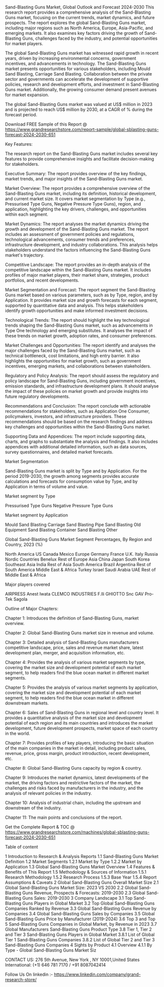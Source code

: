 Sand-Blasting Guns Market, Global Outlook and Forecast 2024-2030
This research report provides a comprehensive analysis of the Sand-Blasting Guns market, focusing on the current trends, market dynamics, and future prospects. The report explores the global Sand-Blasting Guns market, including major regions such as North America, Europe, Asia-Pacific, and emerging markets. It also examines key factors driving the growth of Sand-Blasting Guns, challenges faced by the industry, and potential opportunities for market players.

The global Sand-Blasting Guns market has witnessed rapid growth in recent years, driven by increasing environmental concerns, government incentives, and advancements in technology. The Sand-Blasting Guns market presents opportunities for various stakeholders, including Mould Sand Blasting, Carriage Sand Blasting. Collaboration between the private sector and governments can accelerate the development of supportive policies, research and development efforts, and investment in Sand-Blasting Guns market. Additionally, the growing consumer demand present avenues for market expansion.

The global Sand-Blasting Guns market was valued at US$ million in 2023 and is projected to reach US$ million by 2030, at a CAGR of % during the forecast period.

Download FREE Sample of this Report @ https://www.grandresearchstore.com/report-sample/global-sblasting-guns-forecast-2024-2030-651


Key Features:

The research report on the Sand-Blasting Guns market includes several key features to provide comprehensive insights and facilitate decision-making for stakeholders.

Executive Summary: The report provides overview of the key findings, market trends, and major insights of the Sand-Blasting Guns market.

Market Overview: The report provides a comprehensive overview of the Sand-Blasting Guns market, including its definition, historical development, and current market size. It covers market segmentation by Type (e.g., Pressurised Type Guns, Negative Pressure Type Guns), region, and application, highlighting the key drivers, challenges, and opportunities within each segment.

Market Dynamics: The report analyses the market dynamics driving the growth and development of the Sand-Blasting Guns market. The report includes an assessment of government policies and regulations, technological advancements, consumer trends and preferences, infrastructure development, and industry collaborations. This analysis helps stakeholders understand the factors influencing the Sand-Blasting Guns market's trajectory.

Competitive Landscape: The report provides an in-depth analysis of the competitive landscape within the Sand-Blasting Guns market. It includes profiles of major market players, their market share, strategies, product portfolios, and recent developments.

Market Segmentation and Forecast: The report segment the Sand-Blasting Guns market based on various parameters, such as by Type, region, and by Application. It provides market size and growth forecasts for each segment, supported by quantitative data and analysis. This helps stakeholders identify growth opportunities and make informed investment decisions.

Technological Trends: The report should highlight the key technological trends shaping the Sand-Blasting Guns market, such as advancements in Type One technology and emerging substitutes. It analyses the impact of these trends on market growth, adoption rates, and consumer preferences.

Market Challenges and Opportunities: The report identify and analyses the major challenges faced by the Sand-Blasting Guns market, such as technical bottleneck, cost limitations, and high entry barrier. It also highlights the opportunities for market growth, such as government incentives, emerging markets, and collaborations between stakeholders.

Regulatory and Policy Analysis: The report should assess the regulatory and policy landscape for Sand-Blasting Guns, including government incentives, emission standards, and infrastructure development plans. It should analyse the impact of these policies on market growth and provide insights into future regulatory developments.

Recommendations and Conclusion: The report conclude with actionable recommendations for stakeholders, such as Application One Consumer, policymakers, investors, and infrastructure providers. These recommendations should be based on the research findings and address key challenges and opportunities within the Sand-Blasting Guns market.

Supporting Data and Appendices: The report include supporting data, charts, and graphs to substantiate the analysis and findings. It also includes appendices with additional detailed information, such as data sources, survey questionnaires, and detailed market forecasts.

Market Segmentation

Sand-Blasting Guns market is split by Type and by Application. For the period 2019-2030, the growth among segments provides accurate calculations and forecasts for consumption value by Type, and by Application in terms of volume and value.



Market segment by Type



Pressurised Type Guns
Negative Pressure Type Guns


Market segment by Application



Mould Sand Blasting
Carriage Sand Blasting
Pipe Sand Blasting
Old Equipment Sand Blasting
Container Sand Blasting
Other


Global Sand-Blasting Guns Market Segment Percentages, By Region and Country, 2023 (%)



North America
US
Canada
Mexico
Europe
Germany
France
U.K.
Italy
Russia
Nordic Countries
Benelux
Rest of Europe
Asia
China
Japan
South Korea
Southeast Asia
India
Rest of Asia
South America
Brazil
Argentina
Rest of South America
Middle East & Africa
Turkey
Israel
Saudi Arabia
UAE
Rest of Middle East & Africa


Major players covered



AIRPRESS
Anest Iwata
CLEMCO INDUSTRIES
F.lli GHIOTTO Snc
GAV
Pro-Tek
Sagola


Outline of Major Chapters:

Chapter 1: Introduces the definition of Sand-Blasting Guns, market overview.

Chapter 2: Global Sand-Blasting Guns market size in revenue and volume.

Chapter 3: Detailed analysis of Sand-Blasting Guns manufacturers competitive landscape, price, sales and revenue market share, latest development plan, merger, and acquisition information, etc.

Chapter 4: Provides the analysis of various market segments by type, covering the market size and development potential of each market segment, to help readers find the blue ocean market in different market segments.

Chapter 5: Provides the analysis of various market segments by application, covering the market size and development potential of each market segment, to help readers find the blue ocean market in different downstream markets.

Chapter 6: Sales of Sand-Blasting Guns in regional level and country level. It provides a quantitative analysis of the market size and development potential of each region and its main countries and introduces the market development, future development prospects, market space of each country in the world.

Chapter 7: Provides profiles of key players, introducing the basic situation of the main companies in the market in detail, including product sales, revenue, price, gross margin, product introduction, recent development, etc.

Chapter 8: Global Sand-Blasting Guns capacity by region & country.

Chapter 9: Introduces the market dynamics, latest developments of the market, the driving factors and restrictive factors of the market, the challenges and risks faced by manufacturers in the industry, and the analysis of relevant policies in the industry.

Chapter 10: Analysis of industrial chain, including the upstream and downstream of the industry.

Chapter 11: The main points and conclusions of the report.

Get the Complete Report & TOC @ https://www.grandresearchstore.com/machines/global-sblasting-guns-forecast-2024-2030-651

Table of content

1 Introduction to Research & Analysis Reports
1.1 Sand-Blasting Guns Market Definition
1.2 Market Segments
1.2.1 Market by Type
1.2.2 Market by Application
1.3 Global Sand-Blasting Guns Market Overview
1.4 Features & Benefits of This Report
1.5 Methodology & Sources of Information
1.5.1 Research Methodology
1.5.2 Research Process
1.5.3 Base Year
1.5.4 Report Assumptions & Caveats
2 Global Sand-Blasting Guns Overall Market Size
2.1 Global Sand-Blasting Guns Market Size: 2023 VS 2030
2.2 Global Sand-Blasting Guns Revenue, Prospects & Forecasts: 2019-2030
2.3 Global Sand-Blasting Guns Sales: 2019-2030
3 Company Landscape
3.1 Top Sand-Blasting Guns Players in Global Market
3.2 Top Global Sand-Blasting Guns Companies Ranked by Revenue
3.3 Global Sand-Blasting Guns Revenue by Companies
3.4 Global Sand-Blasting Guns Sales by Companies
3.5 Global Sand-Blasting Guns Price by Manufacturer (2019-2024)
3.6 Top 3 and Top 5 Sand-Blasting Guns Companies in Global Market, by Revenue in 2023
3.7 Global Manufacturers Sand-Blasting Guns Product Type
3.8 Tier 1, Tier 2 and Tier 3 Sand-Blasting Guns Players in Global Market
3.8.1 List of Global Tier 1 Sand-Blasting Guns Companies
3.8.2 List of Global Tier 2 and Tier 3 Sand-Blasting Guns Companies
4 Sights by Product
4.1 Overview
4.1.1 By Type - Global Sand-Blasting Guns Market Siz

CONTACT US:
276 5th Avenue, New York , NY 10001,United States
International: (+1) 646 781 7170 / +91 8087042414

Follow Us On linkedin :- https://www.linkedin.com/company/grand-research-store/
 

